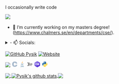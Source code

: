 I occasionally write code

<img src="https://discord.c99.nl/widget/theme-4/216974427248787458.png"/>

- 🔭 I’m currently working on my masters degree! (https://www.chalmers.se/en/departments/cse/).
<details>
  <summary> - 📫 Socials:</summary>
  <a href="https://www.youtube.com/pysik">Youtube</a><br>
  <a href="https://discord.com/users/216974427248787458">Discord</a><br>
</details>

[![GitHub Pysik](https://img.shields.io/github/followers/pys1k?label=follow&style=social)](https://github.com/pys1k)
[![Website](https://img.shields.io/badge/Website-pysik.club-2648ff?style=flat-square&logo=google-chrome)](https://pysik.club)

<code><img height="20" src="https://avatars.githubusercontent.com/u/59276?s=200&v=4"></code>
<code><img height="20" src="https://raw.githubusercontent.com/github/explore/80688e429a7d4ef2fca1e82350fe8e3517d3494d/topics/c/c.png"></code>
<code><img height="20" src="https://raw.githubusercontent.com/github/explore/80688e429a7d4ef2fca1e82350fe8e3517d3494d/topics/java/java.png"></code>
<code><img height="20" src="https://raw.githubusercontent.com/github/explore/80688e429a7d4ef2fca1e82350fe8e3517d3494d/topics/haskell/haskell.png"></code>
<code><img height="20" src="https://raw.githubusercontent.com/github/explore/80688e429a7d4ef2fca1e82350fe8e3517d3494d/topics/csharp/csharp.png"></code>
<code><img height="20" src="https://raw.githubusercontent.com/github/explore/80688e429a7d4ef2fca1e82350fe8e3517d3494d/topics/python/python.png"></code>


<a href="https://github.com/Pys1k">
  <img align="center" src="https://github-readme-stats.vercel.app/api/top-langs/?username=pys1k&theme=dark&hide_langs_below=1" />
</a>

<a href="https://github.com/Pys1k">
 <img align="center" src="https://github-readme-stats.vercel.app/api?username=pys1k&show_icons=true&theme=dark&line_height=27" alt="Pysik's github stats"/>
</a>

<a href="https://github.com/Pys1k/Pysik.Club-v2">
  <img align="center" src="https://github-readme-stats.vercel.app/api/pin/?username=pys1k&repo=pysik.club-v2&theme=dark" />
</a>

